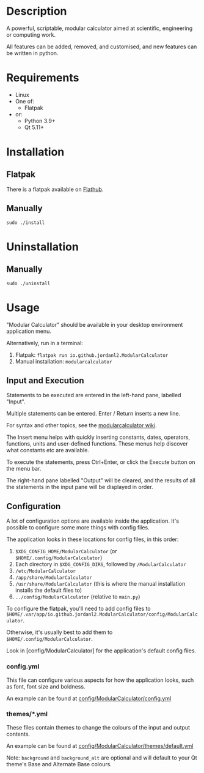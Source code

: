 # Description

A powerful, scriptable, modular calculator aimed at scientific, engineering or computing work.

All features can be added, removed, and customised, and new features can be written in python.


# Requirements

* Linux
* One of:
	* Flatpak
* or:
	* Python 3.9+
	* Qt 5.11+


# Installation

## Flatpak

There is a flatpak available on [Flathub](https://flathub.org/apps/details/io.github.jordanl2.ModularCalculator).

## Manually

```
sudo ./install
```


# Uninstallation

## Manually

```
sudo ./uninstall
```


# Usage

"Modular Calculator" should be available in your desktop environment application menu.

Alternatively, run in a terminal:

1. Flatpak: `flatpak run io.github.jordanl2.ModularCalculator`
2. Manual installation: `modularcalculator`


## Input and Execution

Statements to be executed are entered in the left-hand pane, labelled "Input".

Multiple statements can be entered. Enter / Return inserts a new line.

For syntax and other topics, see the [modularcalculator wiki](https://github.com/JordanL2/ModularCalculator/wiki).

The Insert menu helps with quickly inserting constants, dates, operators, functions, units and user-defined functions. These menus help discover what constants etc are available.

To execute the statements, press Ctrl+Enter, or click the Execute button on the menu bar.

The right-hand pane labelled "Output" will be cleared, and the results of all the statements in the input pane will be displayed in order.


## Configuration

A lot of configuration options are available inside the application. It's possible to configure some more things with config files.

The application looks in these locations for config files, in this order:

1. `$XDG_CONFIG_HOME/ModularCalculator` (or `$HOME/.config/ModularCalculator`)
2. Each directory in `$XDG_CONFIG_DIRS`, followed by `/ModularCalculator`
3. `/etc/ModularCalculator`
4. `/app/share/ModularCalculator`
5. `/usr/share/ModularCalculator` (this is where the manual installation installs the default files to)
6. `../config/ModularCalculator` (relative to `main.py`)

To configure the flatpak, you'll need to add config files to `$HOME/.var/app/io.github.jordanl2.ModularCalculator/config/ModularCalculator`.

Otherwise, it's usually best to add them to `$HOME/.config/ModularCalculator`.

Look in [config/ModularCalculator] for the application's default config files.


### config.yml

This file can configure various aspects for how the application looks, such as font, font size and boldness.

An example can be found at [config/ModularCalculator/config.yml](config/ModularCalculator/config.yml)


### themes/*.yml

These files contain themes to change the colours of the input and output contents.

An example can be found at [config/ModularCalculator/themes/default.yml](config/ModularCalculator/themes/default.yml)

Note: `background` and `background_alt` are optional and will default to your Qt theme's Base and Alternate Base colours.
